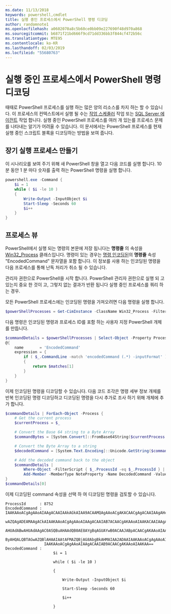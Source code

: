 ```yaml
---
ms.date: 11/13/2018
keywords: powershell,cmdlet
title: 실행 중인 프로세스에서 PowerShell 명령 디코딩
author: randomnote1
ms.openlocfilehash: a0602070a8c5b60ce0bb09e227690f48d970a868
ms.sourcegitcommit: b6871f21bd666f9cd71dd336bb3f844cf472b56c
ms.translationtype: MTE95
ms.contentlocale: ko-KR
ms.lasthandoff: 02/03/2019
ms.locfileid: "55680763"
---
```

# <a name="decode-a-powershell-command-from-a-running-process"></a>실행 중인 프로세스에서 PowerShell 명령 디코딩

때때로 PowerShell 프로세스를 실행 하는 많은 양의 리소스를 차지 하는 할 수 있습니다.
이 프로세스의 컨텍스트에서 실행 될 수는 [작업 스케줄러][] 작업 또는 [SQL Server 에이전트][] 작업 합니다. 실행 중인 PowerShell 프로세스를 여러 개 있는를 프로세스 문제를 나타내는 알기가 어려울 수 있습니다. 이 문서에서는 PowerShell 프로세스를 현재 실행 중인 스크립트 블록을 디코딩하는 방법을 보여 줍니다.

## <a name="create-a-long-running-process"></a>장기 실행 프로세스 만들기

이 시나리오를 보여 주기 위해 새 PowerShell 창을 열고 다음 코드를 실행 합니다. 10 분 동안 1 분 마다 숫자를 출력 하는 PowerShell 명령을 실행 합니다.

```powershell
powershell.exe -Command {
    $i = 1
    while ( $i -le 10 )
    {
        Write-Output -InputObject $i
        Start-Sleep -Seconds 60
        $i++
    }
}
```

## <a name="view-the-process"></a>프로세스 뷰

PowerShell에서 실행 되는 명령의 본문에 저장 됩니다는 **명령줄** 의 속성을 [Win32_Process][] 클래스입니다. 명령이 있는 경우는 [명령 인코딩된][]의 **명령줄** 속성 "EncodedCommand" 문자열을 포함 합니다. 이 정보를 사용 하는 인코딩된 명령을 다음 프로세스를 통해 난독 처리가 취소 될 수 있습니다.

관리자 권한으로 PowerShell을 시작 합니다. PowerShell 관리자 권한으로 실행 되 고 있는지 중요 한 것이 고, 그렇지 없는 결과가 반환 됩니다 실행 중인 프로세스를 쿼리 하는 경우.

모든 PowerShell 프로세스에는 인코딩된 명령을 가져오려면 다음 명령을 실행 합니다.

```powershell
$powerShellProcesses = Get-CimInstance -ClassName Win32_Process -Filter 'CommandLine LIKE "%EncodedCommand%"'
```

다음 명령은 인코딩된 명령과 프로세스 ID를 포함 하는 사용자 지정 PowerShell 개체를 만듭니다.

```powershell
$commandDetails = $powerShellProcesses | Select-Object -Property ProcessId,
@{
    name       = 'EncodedCommand'
    expression = {
        if ( $_.CommandLine -match 'encodedCommand (.*) -inputFormat' )
        {
            return $matches[1]
        }
    }
}
```

이제 인코딩된 명령을 디코딩할 수 있습니다. 다음 코드 조각은 명령 세부 정보 개체를 반복 인코딩된 명령 디코딩하고 디코딩된 명령을 다시 추가로 조사 하기 위해 개체에 추가 합니다.

```powershell
$commandDetails | ForEach-Object -Process {
    # Get the current process
    $currentProcess = $_

    # Convert the Base 64 string to a Byte Array
    $commandBytes = [System.Convert]::FromBase64String($currentProcess.EncodedCommand)

    # Convert the Byte Array to a string
    $decodedCommand = [System.Text.Encoding]::Unicode.GetString($commandBytes)

    # Add the decoded command back to the object
    $commandDetails |
        Where-Object -FilterScript { $_.ProcessId -eq $_.ProcessId } |
        Add-Member -MemberType NoteProperty -Name DecodedCommand -Value $decodedCommand
}
$commandDetails[0]
```

이제 디코딩된 command 속성을 선택 하 여 디코딩된 명령을 검토할 수 있습니다.

```output
ProcessId      : 8752
EncodedCommand : IAAKAAoACgAgAAoAIAAgACAAIAAkAGkAIAA9ACAAMQAgAAoACgAKACAACgAgACAAIAAgAHcAaABpAGwAZQAgACgAIAAkAGkAIAAtAG
                 wAZQAgADEAMAAgACkAIAAKAAoACgAgAAoAIAAgACAAIAB7ACAACgAKAAoAIAAKACAAIAAgACAAIAAgACAAIABXAHIAaQB0AGUALQBP
                 AHUAdABwAHUAdAAgAC0ASQBuAHAAdQB0AE8AYgBqAGUAYwB0ACAAJABpACAACgAKAAoAIAAKACAAIAAgACAAIAAgACAAIABTAHQAYQ
                 ByAHQALQBTAGwAZQBlAHAAIAAtAFMAZQBjAG8AbgBkAHMAIAA2ADAAIAAKAAoACgAgAAoAIAAgACAAIAAgACAAIAAgACQAaQArACsA
                 IAAKAAoACgAgAAoAIAAgACAAIAB9ACAACgAKAAoAIAAKAA==
DecodedCommand :
                     $i = 1

                     while ( $i -le 10 )

                     {

                         Write-Output -InputObject $i

                         Start-Sleep -Seconds 60

                         $i++

                     }
```

[작업 스케줄러]: /windows/desktop/TaskSchd/task-scheduler-start-page
[SQL Server 에이전트]: /sql/ssms/agent/sql-server-agent
[Win32_Process]: /windows/desktop/CIMWin32Prov/win32-process
[명령 인코딩된]: /powershell/scripting/core-powershell/console/powershell.exe-command-line-help#-encodedcommand-
